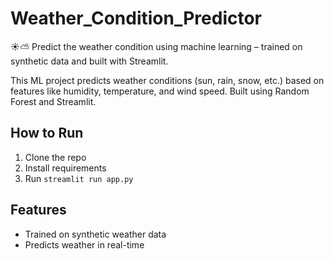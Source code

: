 # Weather_Condition_Predictor
☀️⛅ Predict the weather condition using machine learning – trained on synthetic data and built with Streamlit.

This ML project predicts weather conditions (sun, rain, snow, etc.) based on features like humidity, temperature, and wind speed. Built using Random Forest and Streamlit.

## How to Run
1. Clone the repo
2. Install requirements
3. Run `streamlit run app.py`

## Features
- Trained on synthetic weather data
- Predicts weather in real-time
